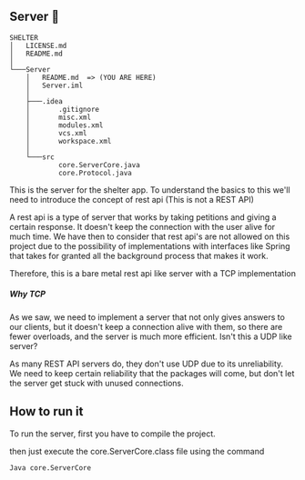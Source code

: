 ## Server :electric_plug:

```
SHELTER
│   LICENSE.md
│   README.md
│
└───Server
    │   README.md  => (YOU ARE HERE)
    │   Server.iml
    │
    ├───.idea
    │       .gitignore
    │       misc.xml
    │       modules.xml
    │       vcs.xml
    │       workspace.xml
    │
    └───src
            core.ServerCore.java
            core.Protocol.java
```

This is the server for the shelter app.
To understand the basics to this we'll need to introduce the concept of rest api
(This is not a REST API)

A rest api is a type of server that works by taking petitions and giving a certain response.
It doesn't keep the connection with the user alive for much time.
We have then to consider that rest api's are not allowed on this project due to the possibility of implementations with interfaces like Spring that takes for granted all the background process that makes it work.

Therefore, this is a bare metal rest api like server with a TCP implementation

##### Why TCP
As we saw, we need to implement a server that not only gives answers to our clients, but it doesn't keep a connection alive with them, so there are fewer overloads, and the server is much more efficient.
Isn't this a UDP like server?

As many REST API servers do, they don't use UDP due to its unreliability.
We need to keep certain reliability that the packages will come, but don't let the server get stuck with unused connections.

## How to run it
To run the server, first you have to compile the project.

then just execute the core.ServerCore.class file using the command
```sh
Java core.ServerCore
```
